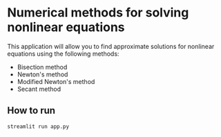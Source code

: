 # Numerical methods for solving nonlinear equations
This application will allow you to find approximate solutions for nonlinear equations using the following methods:
- Bisection method
- Newton's method
- Modified Newton's method
- Secant method


## How to run
```bash
streamlit run app.py
```